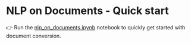 # NLP on Documents - Quick start

:point_right: Run the [nlp_on_documents.ipynb](./nlp_on_documents.ipynb)
notebook to quickly get started with document conversion.

